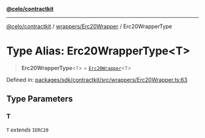 [**@celo/contractkit**](../../../README.md)

***

[@celo/contractkit](../../../modules.md) / [wrappers/Erc20Wrapper](../README.md) / Erc20WrapperType

# Type Alias: Erc20WrapperType\<T\>

> **Erc20WrapperType**\<`T`\> = [`Erc20Wrapper`](../classes/Erc20Wrapper.md)\<`T`\>

Defined in: [packages/sdk/contractkit/src/wrappers/Erc20Wrapper.ts:63](https://github.com/celo-org/developer-tooling/blob/master/packages/sdk/contractkit/src/wrappers/Erc20Wrapper.ts#L63)

## Type Parameters

### T

`T` *extends* `IERC20`
